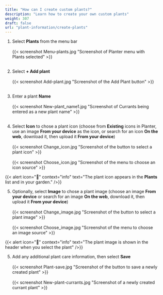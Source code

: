 ```yaml
---
title: "How can I create custom plants?"
description: "Learn how to create your own custom plants"
weight: 307
draft: false
url: "plant-information/create-plants"
---
```


1. Select **Plants** from the menu bar<br /><br />
{{< screenshot Menu-plants.jpg "Screenshot of Planter menu with Plants selected" >}}<br /><br />

2. Select **+ Add plant**<br /><br />
{{< screenshot Add-plant.jpg "Screenshot of the Add Plant button" >}}<br /><br />

3. Enter a plant **Name**<br /><br />
{{< screenshot New-plant_name1.jpg "Screenshot of Currants being entered as a new plant name" >}}<br /><br />

4. Select **Icon** to chose a plant icon (choose from **Existing** icons in Planter, use an image **From your device** as the icon, or search for an icon **On the web**, download it, then upload it **From your device**)<br /><br />
{{< screenshot Change_icon.jpg "Screenshot of the button to select a plant icon" >}}<br /><br />
{{< screenshot Choose_icon.jpg "Screenshot of the menu to choose an icon source" >}}

{{< alert icon="🌱" context="info" text="The plant icon appears in the **Plants** list and in your garden." />}}

5. Optionally, select **Image** to chose a plant image (choose an image **From your device** or search for an image **On the web**, download it, then upload it **From your device**)<br /><br />
{{< screenshot Change_image.jpg "Screenshot of the button to select a plant image" >}}<br /><br />
{{< screenshot Choose_image.jpg "Screenshot of the menu to choose an image source" >}}

{{< alert icon="🍓" context="info" text="The plant image is shown in the header when you select the plant" />}}

5. Add any additional plant care information, then select **Save**<br /><br />
{{< screenshot Plant-save.jpg "Screenshot of the button to save a newly created plant" >}}<br /><br />
{{< screenshot New-plant-currants.jpg "Screenshot of a newly created currant plant" >}}
